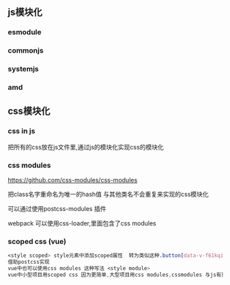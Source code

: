 ## js模块化

### esmodule





### commonjs



### systemjs



### 



### amd







## css模块化



### css in js

把所有的css放在js文件里,通过js的模块化实现css的模块化



### css modules  

https://github.com/css-modules/css-modules

把class名字重命名为唯一的hash值 与其他类名不会重复来实现的css模块化

可以通过使用postcss-modules 插件

webpack  可以使用css-loader,里面包含了css modules



### scoped css (vue)

```css
<style scoped> style元素中添加scoped属性  转为类似这种.button[data-v-f61kqi1]
借助postcss实现
vue中也可以使用css modules 这种写法 <style module>
vue中小型项目用scoped css 因为更简单,大型项目用css modules,cssmodules 与js有更好的交互性
```

